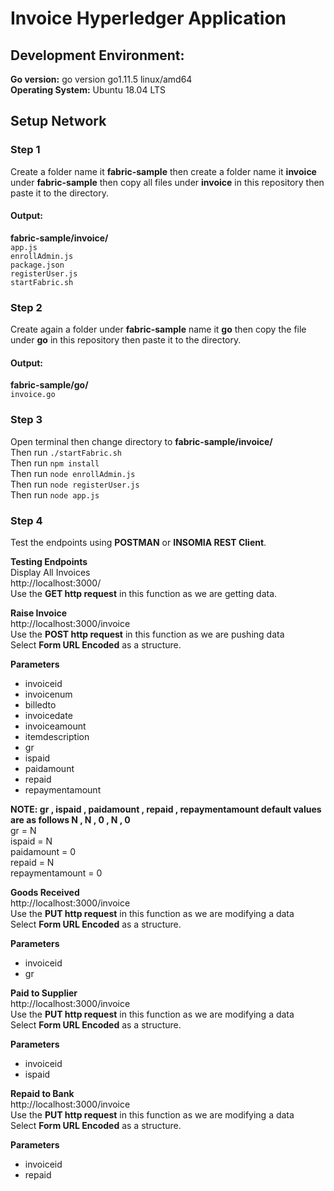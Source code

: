 # Invoice Hyperledger Application

## Development Environment:
**Go version:** go version go1.11.5 linux/amd64
<br>
**Operating System:** Ubuntu 18.04 LTS

## Setup Network

### Step 1
Create a folder name it **fabric-sample** then create a folder name it **invoice** under **fabric-sample**
then copy all files under **invoice** in this repository then paste it to the directory.
#### Output:
**fabric-sample/invoice/**
<br> `app.js`
<br> `enrollAdmin.js`
<br> `package.json`
<br> `registerUser.js`
<br> `startFabric.sh`
 

### Step 2
Create again a folder under **fabric-sample** name it **go**
then copy the file under **go** in this repository then paste it to the directory.
#### Output:
**fabric-sample/go/**
<br> `invoice.go`

### Step 3
Open terminal then change directory to **fabric-sample/invoice/**
<br> Then run `./startFabric.sh`
<br> Then run `npm install`
<br> Then run `node enrollAdmin.js`
<br> Then run `node registerUser.js`
<br> Then run `node app.js`

### Step 4
Test the endpoints using **POSTMAN** or **INSOMIA REST Client**.

**Testing Endpoints**
<br> Display All Invoices
<br> http://localhost:3000/
<br> Use the **GET http request** in this function as we are getting data.

**Raise Invoice**
<br> http://localhost:3000/invoice
<br> Use the **POST http request** in this function as we are pushing data
<br> Select **Form URL Encoded** as a structure.

**Parameters**
- invoiceid
- invoicenum
- billedto
- invoicedate
- invoiceamount
- itemdescription
- gr
- ispaid
- paidamount
- repaid
- repaymentamount

**NOTE: gr , ispaid , paidamount , repaid , repaymentamount default values are as follows N , N , 0 , N , 0**
<br> gr = N 
<br> ispaid = N 
<br> paidamount = 0 
<br> repaid = N 
<br> repaymentamount = 0 

**Goods Received**
<br> http://localhost:3000/invoice
<br> Use the **PUT http request** in this function as we are modifying a data
<br> Select **Form URL Encoded** as a structure.

**Parameters**
- invoiceid
- gr

**Paid to Supplier**
<br> http://localhost:3000/invoice
<br> Use the **PUT http request** in this function as we are modifying a data
<br> Select **Form URL Encoded** as a structure.

**Parameters**
- invoiceid
- ispaid

**Repaid to Bank**
<br> http://localhost:3000/invoice
<br> Use the **PUT http request** in this function as we are modifying a data
<br> Select **Form URL Encoded** as a structure.

**Parameters**
- invoiceid
- repaid
